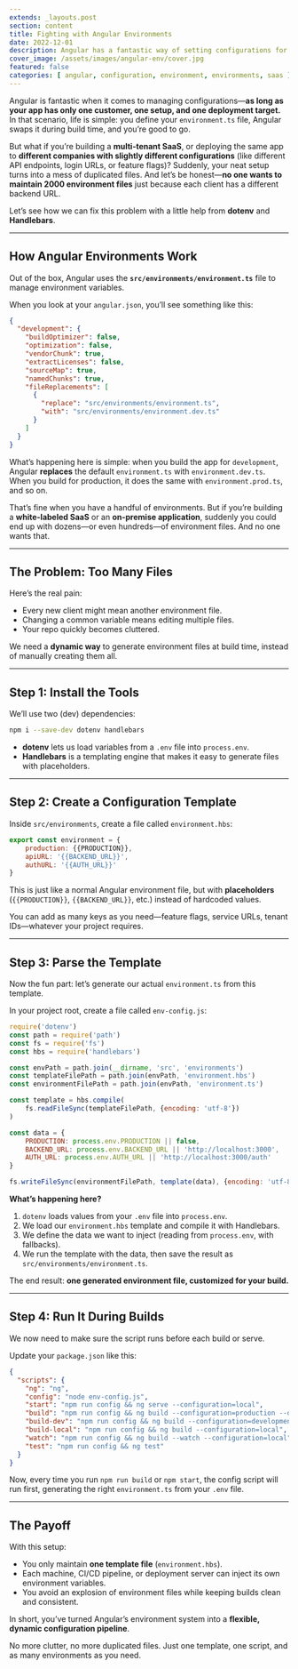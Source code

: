 ```yaml
---
extends: _layouts.post
section: content
title: Fighting with Angular Environments
date: 2022-12-01
description: Angular has a fantastic way of setting configurations for our application if our application has only one company as its users. But, what if we need to deploy our application, with different variables each time?
cover_image: /assets/images/angular-env/cover.jpg
featured: false
categories: [ angular, configuration, environment, environments, saas ]
---
```


Angular is fantastic when it comes to managing configurations—**as long as your app has only one customer, one setup,
and one deployment target.** In that scenario, life is simple: you define your `environment.ts` file, Angular swaps it
during build time, and you’re good to go.

But what if you’re building a **multi-tenant SaaS**, or deploying the same app to **different companies with slightly
different configurations** (like different API endpoints, login URLs, or feature flags)? Suddenly, your neat setup turns
into a mess of duplicated files. And let’s be honest—**no one wants to maintain 2000 environment files** just because
each client has a different backend URL.

Let’s see how we can fix this problem with a little help from **dotenv** and **Handlebars**.

---

## How Angular Environments Work

Out of the box, Angular uses the **`src/environments/environment.ts`** file to manage environment variables.

When you look at your `angular.json`, you’ll see something like this:

```json
{
  "development": {
    "buildOptimizer": false,
    "optimization": false,
    "vendorChunk": true,
    "extractLicenses": false,
    "sourceMap": true,
    "namedChunks": true,
    "fileReplacements": [
      {
        "replace": "src/environments/environment.ts",
        "with": "src/environments/environment.dev.ts"
      }
    ]
  }
}
```

What’s happening here is simple: when you build the app for `development`, Angular **replaces** the default
`environment.ts` with `environment.dev.ts`. When you build for production, it does the same with `environment.prod.ts`,
and so on.

That’s fine when you have a handful of environments. But if you’re building a **white-labeled SaaS** or an **on-premise
application**, suddenly you could end up with dozens—or even hundreds—of environment files. And no one wants that.

---

## The Problem: Too Many Files

Here’s the real pain:

* Every new client might mean another environment file.
* Changing a common variable means editing multiple files.
* Your repo quickly becomes cluttered.

We need a **dynamic way** to generate environment files at build time, instead of manually creating them all.

---

## Step 1: Install the Tools

We’ll use two (dev) dependencies:

```bash
npm i --save-dev dotenv handlebars
```

* **dotenv** lets us load variables from a `.env` file into `process.env`.
* **Handlebars** is a templating engine that makes it easy to generate files with placeholders.

---

## Step 2: Create a Configuration Template

Inside `src/environments`, create a file called `environment.hbs`:

```javascript
export const environment = {
    production: {{PRODUCTION}},
    apiURL: '{{BACKEND_URL}}',
    authURL: '{{AUTH_URL}}'
}
```

This is just like a normal Angular environment file, but with **placeholders** (`{{PRODUCTION}}`, `{{BACKEND_URL}}`,
etc.) instead of hardcoded values.

You can add as many keys as you need—feature flags, service URLs, tenant IDs—whatever your project requires.

---

## Step 3: Parse the Template

Now the fun part: let’s generate our actual `environment.ts` from this template.

In your project root, create a file called `env-config.js`:

```javascript
require('dotenv')
const path = require('path')
const fs = require('fs')
const hbs = require('handlebars')

const envPath = path.join(__dirname, 'src', 'environments')
const templateFilePath = path.join(envPath, 'environment.hbs')
const environmentFilePath = path.join(envPath, 'environment.ts')

const template = hbs.compile(
    fs.readFileSync(templateFilePath, {encoding: 'utf-8'})
)

const data = {
    PRODUCTION: process.env.PRODUCTION || false,
    BACKEND_URL: process.env.BACKEND_URL || 'http://localhost:3000',
    AUTH_URL: process.env.AUTH_URL || 'http://localhost:3000/auth'
}

fs.writeFileSync(environmentFilePath, template(data), {encoding: 'utf-8'})
```

**What’s happening here?**

1. `dotenv` loads values from your `.env` file into `process.env`.
2. We load our `environment.hbs` template and compile it with Handlebars.
3. We define the data we want to inject (reading from `process.env`, with fallbacks).
4. We run the template with the data, then save the result as `src/environments/environment.ts`.

The end result: **one generated environment file, customized for your build.**

---

## Step 4: Run It During Builds

We now need to make sure the script runs before each build or serve.

Update your `package.json` like this:

```json
{
  "scripts": {
    "ng": "ng",
    "config": "node env-config.js",
    "start": "npm run config && ng serve --configuration=local",
    "build": "npm run config && ng build --configuration=production --output-hashing=all",
    "build-dev": "npm run config && ng build --configuration=development --output-hashing=all",
    "build-local": "npm run config && ng build --configuration=local",
    "watch": "npm run config && ng build --watch --configuration=local",
    "test": "npm run config && ng test"
  }
}
```

Now, every time you run `npm run build` or `npm start`, the config script will run first, generating the right
`environment.ts` from your `.env` file.

---

## The Payoff

With this setup:

* You only maintain **one template file** (`environment.hbs`).
* Each machine, CI/CD pipeline, or deployment server can inject its own environment variables.
* You avoid an explosion of environment files while keeping builds clean and consistent.

In short, you’ve turned Angular’s environment system into a **flexible, dynamic configuration pipeline**.

No more clutter, no more duplicated files. Just one template, one script, and as many environments as you need.
